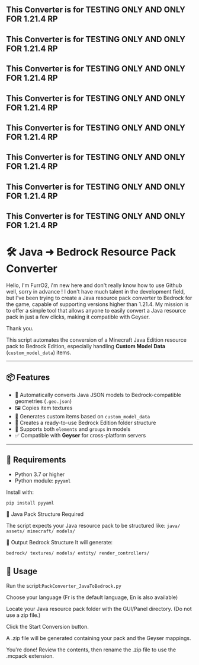 ## This Converter is for TESTING ONLY AND ONLY FOR 1.21.4 RP
## This Converter is for TESTING ONLY AND ONLY FOR 1.21.4 RP
## This Converter is for TESTING ONLY AND ONLY FOR 1.21.4 RP
## This Converter is for TESTING ONLY AND ONLY FOR 1.21.4 RP
## This Converter is for TESTING ONLY AND ONLY FOR 1.21.4 RP
## This Converter is for TESTING ONLY AND ONLY FOR 1.21.4 RP
## This Converter is for TESTING ONLY AND ONLY FOR 1.21.4 RP
## This Converter is for TESTING ONLY AND ONLY FOR 1.21.4 RP


# 🛠️ Java ➜ Bedrock Resource Pack Converter

Hello, I'm FurrO2, i'm new here and don't really know how to use Github well, sorry in advance !  I don't have much talent in the development field, but I've been trying to create a Java resource pack converter to Bedrock for the game, capable of supporting versions higher than 1.21.4. My mission is to offer a simple tool that allows anyone to easily convert a Java resource pack in just a few clicks, making it compatible with Geyser.

Thank you.


This script automates the conversion of a Minecraft Java Edition resource pack to Bedrock Edition, especially handling **Custom Model Data** (`custom_model_data`) items.

---


## 📦 Features

- 🔁 Automatically converts Java JSON models to Bedrock-compatible geometries (`.geo.json`)
- 🖼️ Copies item textures
- 🧱 Generates custom items based on `custom_model_data`
- 📁 Creates a ready-to-use Bedrock Edition folder structure
- 🧩 Supports both `elements` and `groups` in models
- ✅ Compatible with **Geyser** for cross-platform servers

---

## 🚀 Requirements

- Python 3.7 or higher  
- Python module: `pyyaml`

Install with:

`
pip install pyyaml
`

📁 Java Pack Structure Required
 
The script expects your Java resource pack to be structured like:
`
java/
assets/
minecraft/
models/
`

📁 Output Bedrock Structure
It will generate:

`
bedrock/
textures/
models/
entity/
render_controllers/
`

## 🧪 Usage

Run the script:`
PackConverter_JavaToBedrock.py
`

Choose your language (Fr is the default language, En is also available)

Locate your Java resource pack folder with the GUI/Panel directory. (Do not use a zip file.)

Click the Start Conversion button.

A .zip file will be generated containing your pack and the Geyser mappings.

You're done! Review the contents, then rename the .zip file to use the .mcpack extension.
